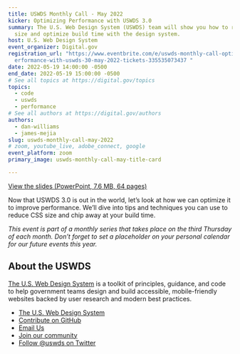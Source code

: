 ```yaml
---
title: USWDS Monthly Call - May 2022
kicker: Optimizing Performance with USWDS 3.0
summary: The U.S. Web Design System (USWDS) team will show you how to reduce CSS
  size and optimize build time with the design system.
host: U.S. Web Design System
event_organizer: Digital.gov
registration_url: "https://www.eventbrite.com/e/uswds-monthly-call-optimizing-p\
  erformance-with-uswds-30-may-2022-tickets-335535073437 "
date: 2022-05-19 14:00:00 -0500
end_date: 2022-05-19 15:00:00 -0500
# See all topics at https://digital.gov/topics
topics:
  - code
  - uswds
  - performance
# See all authors at https://digital.gov/authors
authors:
  - dan-williams
  - james-mejia
slug: uswds-monthly-call-may-2022
# zoom, youtube_live, adobe_connect, google
event_platform: zoom
primary_image: uswds-monthly-call-may-title-card

---
```


[View the slides (PowerPoint, 7.6 MB, 64 pages)](https://digital.gov/files/uswds-monthly-call-may-2022.pptx)

Now that USWDS 3.0 is out in the world, let’s look at how we can optimize it to improve performance. We’ll dive into tips and techniques you can use to reduce CSS size and chip away at your build time.

*This event is part of a monthly series that takes place on the third Thursday of each month. Don’t forget to set a placeholder on your personal calendar for our future events this year.*

## About the USWDS

[The U.S. Web Design System](https://designsystem.digital.gov/) is a toolkit of principles, guidance, and code to help government teams design and build accessible, mobile-friendly websites backed by user research and modern best practices.

* [The U.S. Web Design System](https://designsystem.digital.gov/)
* [Contribute on GitHub](https://github.com/uswds/uswds/issues)
* [Email Us](mailto:uswds@support.digitalgov.gov)
* [Join our community](https://digital.gov/communities/uswds/)
* [Follow @uswds on Twitter](https://twitter.com/uswds)
